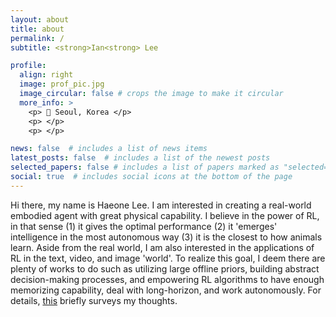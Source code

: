 ```yaml
---
layout: about
title: about
permalink: /
subtitle: <strong>Ian<strong> Lee

profile:
  align: right
  image: prof_pic.jpg
  image_circular: false # crops the image to make it circular
  more_info: >
    <p> 📍 Seoul, Korea </p>
    <p> </p>
    <p> </p>

news: false  # includes a list of news items
latest_posts: false  # includes a list of the newest posts
selected_papers: false # includes a list of papers marked as "selected={true}"
social: true  # includes social icons at the bottom of the page
---
```


Hi there, my name is Haeone Lee. I am interested in creating a real-world embodied agent with great physical capability. I believe in the power of RL, in that sense (1) it gives the optimal performance (2) it 'emerges' intelligence in the most autonomous way (3) it is the closest to how animals learn. Aside from the real world, I am also interested in the applications of RL in the text, video, and image 'world'. To realize this goal, I deem there are plenty of works to do such as utilizing large offline priors, building abstract decision-making processes, and empowering RL algorithms to have enough memorizing capability, deal with long-horizon, and work autonomously. For details, [this](https://docs.google.com/presentation/d/1EVna0yvlGfjYbyOSXRiubBcdI_LojjNKwcPj-mTqc9E/edit?usp=sharing) briefly surveys my thoughts.